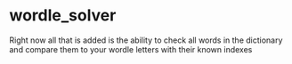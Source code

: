 # wordle_solver

Right now all that is added is the ability to check all words in the dictionary and compare them to your wordle letters with their known indexes
